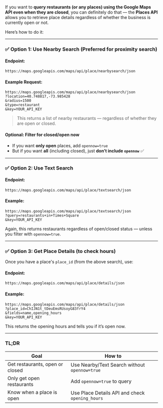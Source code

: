 If you want to **query restaurants (or any places) using the Google Maps API even when they are closed**, you can definitely do that — the **Places API** allows you to retrieve place details regardless of whether the business is currently open or not.

Here’s how to do it:

---

### ✅ Option 1: Use **Nearby Search** (Preferred for proximity search)

#### Endpoint:
```
https://maps.googleapis.com/maps/api/place/nearbysearch/json
```

#### Example Request:
```http
https://maps.googleapis.com/maps/api/place/nearbysearch/json
?location=40.748817,-73.985428
&radius=1500
&type=restaurant
&key=YOUR_API_KEY
```

> This returns a list of nearby restaurants — regardless of whether they are open or closed.

#### Optional: Filter for closed/open now
- If you want **only open** places, add `opennow=true`
- But if you want **all** (including closed), just **don’t include `opennow`** ✅

---

### ✅ Option 2: Use **Text Search**

#### Endpoint:
```
https://maps.googleapis.com/maps/api/place/textsearch/json
```

#### Example:
```http
https://maps.googleapis.com/maps/api/place/textsearch/json
?query=restaurants+in+Times+Square
&key=YOUR_API_KEY
```

Again, this returns restaurants regardless of open/closed status — unless you filter with `opennow=true`.

---

### ✅ Option 3: Get Place Details (to check hours)

Once you have a place's `place_id` (from the above search), use:

#### Endpoint:
```
https://maps.googleapis.com/maps/api/place/details/json
```

#### Example:
```http
https://maps.googleapis.com/maps/api/place/details/json
?place_id=ChIJN1t_tDeuEmsRUsoyG83frY4
&fields=name,opening_hours
&key=YOUR_API_KEY
```

This returns the opening hours and tells you if it’s open now.

---

### TL;DR
| Goal | How to |
|------|--------|
| Get restaurants, open or closed | Use Nearby/Text Search without `opennow=true` |
| Only get open restaurants | Add `opennow=true` to query |
| Know when a place is open | Use Place Details API and check `opening_hours` |
